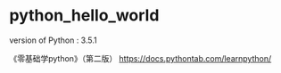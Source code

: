 # python_hello_world
 version of Python : 3.5.1
 
《零基础学python》（第二版） https://docs.pythontab.com/learnpython/